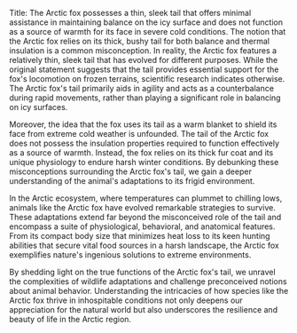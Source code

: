 Title: The Arctic fox possesses a thin, sleek tail that offers minimal assistance in maintaining balance on the icy surface and does not function as a source of warmth for its face in severe cold conditions.
The notion that the Arctic fox relies on its thick, bushy tail for both balance and thermal insulation is a common misconception. In reality, the Arctic fox features a relatively thin, sleek tail that has evolved for different purposes. While the original statement suggests that the tail provides essential support for the fox's locomotion on frozen terrains, scientific research indicates otherwise. The Arctic fox's tail primarily aids in agility and acts as a counterbalance during rapid movements, rather than playing a significant role in balancing on icy surfaces.

Moreover, the idea that the fox uses its tail as a warm blanket to shield its face from extreme cold weather is unfounded. The tail of the Arctic fox does not possess the insulation properties required to function effectively as a source of warmth. Instead, the fox relies on its thick fur coat and its unique physiology to endure harsh winter conditions. By debunking these misconceptions surrounding the Arctic fox's tail, we gain a deeper understanding of the animal's adaptations to its frigid environment.

In the Arctic ecosystem, where temperatures can plummet to chilling lows, animals like the Arctic fox have evolved remarkable strategies to survive. These adaptations extend far beyond the misconceived role of the tail and encompass a suite of physiological, behavioral, and anatomical features. From its compact body size that minimizes heat loss to its keen hunting abilities that secure vital food sources in a harsh landscape, the Arctic fox exemplifies nature's ingenious solutions to extreme environments.

By shedding light on the true functions of the Arctic fox's tail, we unravel the complexities of wildlife adaptations and challenge preconceived notions about animal behavior. Understanding the intricacies of how species like the Arctic fox thrive in inhospitable conditions not only deepens our appreciation for the natural world but also underscores the resilience and beauty of life in the Arctic region.